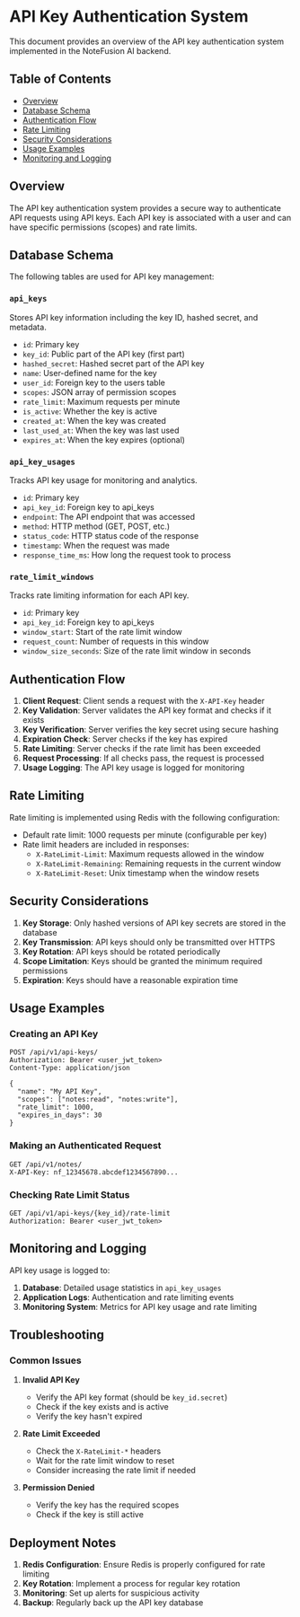 # API Key Authentication System

This document provides an overview of the API key authentication system implemented in the NoteFusion AI backend.

## Table of Contents
- [Overview](#overview)
- [Database Schema](#database-schema)
- [Authentication Flow](#authentication-flow)
- [Rate Limiting](#rate-limiting)
- [Security Considerations](#security-considerations)
- [Usage Examples](#usage-examples)
- [Monitoring and Logging](#monitoring-and-logging)

## Overview

The API key authentication system provides a secure way to authenticate API requests using API keys. Each API key is associated with a user and can have specific permissions (scopes) and rate limits.

## Database Schema

The following tables are used for API key management:

### `api_keys`
Stores API key information including the key ID, hashed secret, and metadata.

- `id`: Primary key
- `key_id`: Public part of the API key (first part)
- `hashed_secret`: Hashed secret part of the API key
- `name`: User-defined name for the key
- `user_id`: Foreign key to the users table
- `scopes`: JSON array of permission scopes
- `rate_limit`: Maximum requests per minute
- `is_active`: Whether the key is active
- `created_at`: When the key was created
- `last_used_at`: When the key was last used
- `expires_at`: When the key expires (optional)

### `api_key_usages`
Tracks API key usage for monitoring and analytics.

- `id`: Primary key
- `api_key_id`: Foreign key to api_keys
- `endpoint`: The API endpoint that was accessed
- `method`: HTTP method (GET, POST, etc.)
- `status_code`: HTTP status code of the response
- `timestamp`: When the request was made
- `response_time_ms`: How long the request took to process

### `rate_limit_windows`
Tracks rate limiting information for each API key.

- `id`: Primary key
- `api_key_id`: Foreign key to api_keys
- `window_start`: Start of the rate limit window
- `request_count`: Number of requests in this window
- `window_size_seconds`: Size of the rate limit window in seconds

## Authentication Flow

1. **Client Request**: Client sends a request with the `X-API-Key` header
2. **Key Validation**: Server validates the API key format and checks if it exists
3. **Key Verification**: Server verifies the key secret using secure hashing
4. **Expiration Check**: Server checks if the key has expired
5. **Rate Limiting**: Server checks if the rate limit has been exceeded
6. **Request Processing**: If all checks pass, the request is processed
7. **Usage Logging**: The API key usage is logged for monitoring

## Rate Limiting

Rate limiting is implemented using Redis with the following configuration:

- Default rate limit: 1000 requests per minute (configurable per key)
- Rate limit headers are included in responses:
  - `X-RateLimit-Limit`: Maximum requests allowed in the window
  - `X-RateLimit-Remaining`: Remaining requests in the current window
  - `X-RateLimit-Reset`: Unix timestamp when the window resets

## Security Considerations

1. **Key Storage**: Only hashed versions of API key secrets are stored in the database
2. **Key Transmission**: API keys should only be transmitted over HTTPS
3. **Key Rotation**: API keys should be rotated periodically
4. **Scope Limitation**: Keys should be granted the minimum required permissions
5. **Expiration**: Keys should have a reasonable expiration time

## Usage Examples

### Creating an API Key

```http
POST /api/v1/api-keys/
Authorization: Bearer <user_jwt_token>
Content-Type: application/json

{
  "name": "My API Key",
  "scopes": ["notes:read", "notes:write"],
  "rate_limit": 1000,
  "expires_in_days": 30
}
```

### Making an Authenticated Request

```http
GET /api/v1/notes/
X-API-Key: nf_12345678.abcdef1234567890...
```

### Checking Rate Limit Status

```http
GET /api/v1/api-keys/{key_id}/rate-limit
Authorization: Bearer <user_jwt_token>
```

## Monitoring and Logging

API key usage is logged to:

1. **Database**: Detailed usage statistics in `api_key_usages`
2. **Application Logs**: Authentication and rate limiting events
3. **Monitoring System**: Metrics for API key usage and rate limiting

## Troubleshooting

### Common Issues

1. **Invalid API Key**
   - Verify the API key format (should be `key_id.secret`)
   - Check if the key exists and is active
   - Verify the key hasn't expired

2. **Rate Limit Exceeded**
   - Check the `X-RateLimit-*` headers
   - Wait for the rate limit window to reset
   - Consider increasing the rate limit if needed

3. **Permission Denied**
   - Verify the key has the required scopes
   - Check if the key is still active

## Deployment Notes

1. **Redis Configuration**: Ensure Redis is properly configured for rate limiting
2. **Key Rotation**: Implement a process for regular key rotation
3. **Monitoring**: Set up alerts for suspicious activity
4. **Backup**: Regularly back up the API key database
